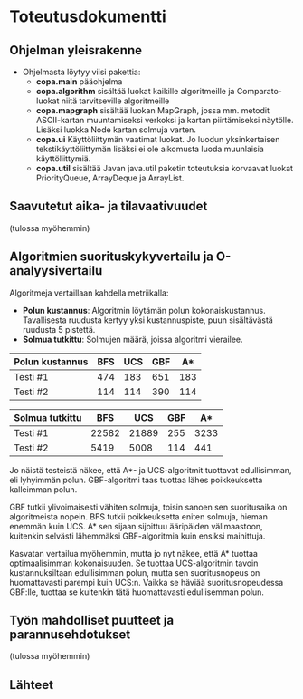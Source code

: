 # Toteutusdokumentti

## Ohjelman yleisrakenne

* Ohjelmasta löytyy viisi pakettia:
    * **copa.main** pääohjelma
    * **copa.algorithm** sisältää luokat kaikille algoritmeille ja Comparato-luokat niitä tarvitseville algoritmeille
    * **copa.mapgraph** sisältää luokan MapGraph, jossa mm. metodit ASCII-kartan muuntamiseksi verkoksi ja kartan piirtämiseksi näytölle. Lisäksi luokka Node kartan solmuja varten.
    * **copa.ui** Käyttöliittymän vaatimat luokat. Jo luodun yksinkertaisen tekstikäyttöliittymän lisäksi ei ole aikomusta luoda muunlaisia käyttöliittymiä.
    * **copa.util** sisältää Javan java.util paketin toteutuksia korvaavat luokat PriorityQueue, ArrayDeque ja ArrayList.

## Saavutetut aika- ja tilavaativuudet

(tulossa myöhemmin)

## Algoritmien suorituskykyvertailu ja O-analyysivertailu

Algoritmeja vertaillaan kahdella metriikalla:
* **Polun kustannus**: Algoritmin löytämän polun kokonaiskustannus. Tavallisesta ruudusta kertyy yksi kustannuspiste, puun sisältävästä ruudusta 5 pistettä.
* **Solmua tutkittu**: Solmujen määrä, joissa algoritmi vierailee.

Polun kustannus | BFS | UCS | GBF | A*
----------|----------|----------|----------|----------
Testi #1 | 474 | 183 | 651 | 183
Testi #2 | 114 | 114 | 390 | 114



Solmua tutkittu | BFS | UCS | GBF | A*
----------|----------|----------|----------|----------
Testi #1 | 22582 | 21889 | 255 | 3233
Testi #2 | 5419  | 5008  | 114 | 441


Jo näistä testeistä näkee, että A*- ja UCS-algoritmit tuottavat edullisimman, eli lyhyimmän polun. GBF-algoritmi taas tuottaa lähes poikkeuksetta kalleimman polun.

GBF tutkii ylivoimaisesti vähiten solmuja, toisin sanoen sen suoritusaika on algoritmeista nopein. BFS tutkii poikkeuksetta eniten solmuja, hieman enemmän kuin UCS. A* sen sijaan sijoittuu ääripäiden välimaastoon, kuitenkin selvästi lähemmäksi GBF-algoritmia kuin ensiksi mainittuja.

Kasvatan vertailua myöhemmin, mutta jo nyt näkee, että A* tuottaa optimaalisimman kokonaisuuden. Se tuottaa UCS-algoritmin tavoin kustannuksiltaan edullisimman polun, mutta sen suoritusnopeus on huomattavasti parempi kuin UCS:n. Vaikka se häviää suoritusnopeudessa GBF:lle, tuottaa se kuitenkin tätä huomattavasti edullisemman polun.

## Työn mahdolliset puutteet ja parannusehdotukset

(tulossa myöhemmin)

## Lähteet

